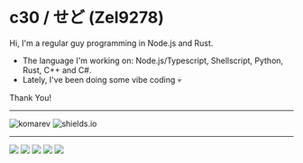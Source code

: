 # c30 / せど (Zel9278)

Hi, I'm a regular guy programming in Node.js and Rust.
- The language I'm working on: Node.js/Typescript, Shellscript, Python, Rust, C++ and C#.
- Lately, I've been doing some vibe coding 💀

Thank You!

--- ---

![komarev](https://komarev.com/ghpvc/?username=Zel9278)
![shields.io](https://img.shields.io/github/followers/Zel9278?label=follow&logo=github&style=flat)

--- ---

![](http://github-profile-summary-cards.vercel.app/api/cards/profile-details?username=Zel9278&theme=gruvbox)
![](http://github-profile-summary-cards.vercel.app/api/cards/repos-per-language?username=Zel9278&theme=gruvbox)
![](http://github-profile-summary-cards.vercel.app/api/cards/most-commit-language?username=Zel9278&theme=gruvbox)
![](http://github-profile-summary-cards.vercel.app/api/cards/stats?username=Zel9278&theme=gruvbox)
![](http://github-profile-summary-cards.vercel.app/api/cards/productive-time?username=Zel9278&theme=gruvbox&utcOffset=9)
